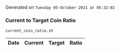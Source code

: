 Generated on `Tuesday 05-October-2021 at 05:32:02`

### Current to Target Coin Ratio
`current_coin_ratio.sh`

Date|Current|Target|Ratio
---|---|---|---
